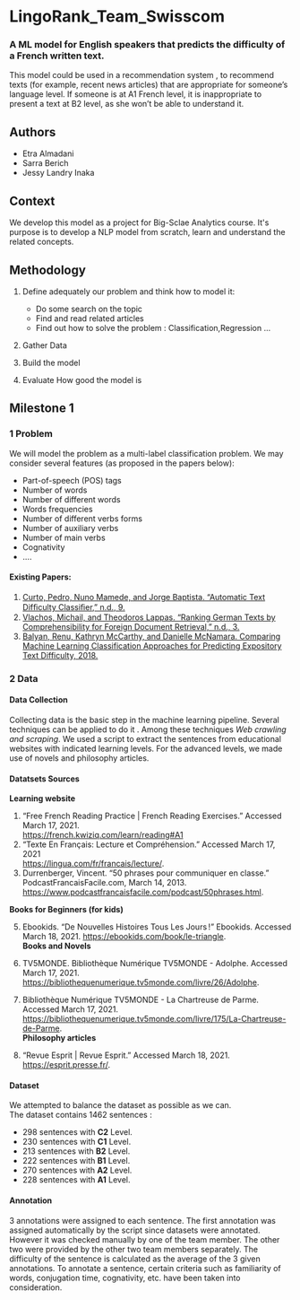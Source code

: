 # LingoRank_Team_Swisscom
### A ML model for English speakers that predicts the difficulty of a French written text. 
This model could be used in a recommendation system , to recommend texts (for example, recent news articles)
that are appropriate for someone’s language level. If someone is at A1 French level, it is
inappropriate to present a text at B2 level, as she won’t be able to understand it.

## Authors
* Etra Almadani
* Sarra Berich 
* Jessy Landry Inaka

## Context 
We develop this model as a project for Big-Sclae Analytics course.
It's purpose is to develop a NLP model from scratch, learn and understand the related concepts.


## Methodology
1. Define adequately our problem and think how to model it:
   - Do some search on the topic 
   - Find and read related articles 
   - Find out how to solve the problem : Classification,Regression ...
  
2. Gather Data
3. Build the model
4. Evaluate How good the model is 

## Milestone 1
### 1 Problem 
We will model the problem as a multi-label classification problem. We may consider several features (as proposed in the papers below):
- Part-of-speech (POS) tags
- Number of words
- Number of different words
- Words frequencies
- Number of different verbs forms
- Number of auxiliary verbs
- Number of main verbs
- Cognativity  
- ....

#### Existing Papers:
1. [Curto, Pedro, Nuno Mamede, and Jorge Baptista. “Automatic Text Difﬁculty Classiﬁer,” n.d., 9.]( https://www.inesc-id.pt/publications3/11043/pdf)
2. [Vlachos, Michail, and Theodoros Lappas. “Ranking German Texts by Comprehensibility for Foreign Document Retrieval,” n.d., 3. ](http://alumni.cs.ucr.edu/~mvlachos/pubs/ENIR2011.pdf)
3. [Balyan, Renu, Kathryn McCarthy, and Danielle McNamara. Comparing Machine Learning Classification Approaches for Predicting Expository Text Difficulty, 2018.](https://www.researchgate.net/publication/325302169_Comparing_Machine_Learning_Classification_Approaches_for_Predicting_Expository_Text_Difficulty)

### 2 Data
#### Data Collection
Collecting data is the basic step in the machine learning pipeline. Several techniques can be applied to do it . Among these techniques *Web crawling and scraping*.
We used a script to extract the sentences from educational websites with indicated learning levels.
For the advanced levels, we made use of novels and philosophy articles.

#### Datatsets Sources
**Learning website**
1. “Free French Reading Practice | French Reading Exercises.” Accessed March 17, 2021.  
https://french.kwiziq.com/learn/reading#A1  
2. “Texte En Français: Lecture et Compréhension.” Accessed March 17, 2021  
https://lingua.com/fr/francais/lecture/.  
3. Durrenberger, Vincent. “50 phrases pour communiquer en classe.” PodcastFrancaisFacile.com, March 14, 2013.  
https://www.podcastfrancaisfacile.com/podcast/50phrases.html.  

**Books for Beginners (for kids)**  

5. Ebookids. “De Nouvelles Histoires Tous Les Jours !” Ebookids. Accessed March 18, 2021. https://ebookids.com/book/le-triangle.  
**Books and Novels**  
  
6. TV5MONDE. Bibliothèque Numérique TV5MONDE - Adolphe. Accessed March 17, 2021. https://bibliothequenumerique.tv5monde.com/livre/26/Adolphe.  
8. Bibliothèque Numérique TV5MONDE - La Chartreuse de Parme. Accessed March 17, 2021. https://bibliothequenumerique.tv5monde.com/livre/175/La-Chartreuse-de-Parme.  
**Philosophy articles**  

9. “Revue Esprit | Revue Esprit.” Accessed March 18, 2021. https://esprit.presse.fr/. 
 

#### Dataset 
We attempted to balance the dataset as possible as we can.   
The dataset contains 1462 sentences :  
- 298 sentences with **C2** Level.
- 230 sentences with **C1** Level.
- 213 sentences with **B2** Level.
- 222 sentences with **B1** Level.
- 270 sentences with **A2** Level.
- 228 sentences with **A1** Level.


#### Annotation
3 annotations were assigned to each sentence. The first annotation was assigned automatically by the script since datasets were annotated. However it was checked manually by one of the team member. The other two were provided by the other two team members separately.
The difficulty of the sentence is calculated as the average of the 3 given annotations.
To annotate a sentence, certain criteria such as familiarity of words, conjugation time, cognativity, etc. have been taken into consideration.











